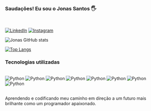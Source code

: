 ### Saudações! Eu sou o Jonas Santos 🖐️
<br>

[![LinkedIn](https://img.shields.io/badge/LinkedIn-0077B5?style=for-the-badge&logo=linkedin&logoColor=white)](https://www.linkedin.com/in/jonas-rodrigo-dos-santos/)
[![Instagram](https://img.shields.io/badge/Instagram-E4405F?style=for-the-badge&logo=instagram&logoColor=white)](https://www.instagram.com/jonas.santos_._/)

![Jonas GitHub stats](https://github-readme-stats.vercel.app/api?username=Jonas-Santoss&show_icons=true&theme=midnight-purple)

[![Top Langs](https://github-readme-stats.vercel.app/api/top-langs/?username=Jonas-Santoss&hide_progress=true&theme=midnight-purple)](https://github.com/Jonas-Santoss/Jonas-Santoss)

### Tecnologias utilizadas

<div style="display: inline_block"><br/>
    <img align="center" alt="Python" src="https://img.shields.io/badge/Python-14354C?style=for-the-badge&logo=python&logoColor=white" />
    <img align="center" alt="Python" src="https://img.shields.io/badge/Django-092E20?style=for-the-badge&logo=django&logoColor=white" />
    <img align="center" alt="Python" src="https://img.shields.io/badge/Java-ED8B00?style=for-the-badge&logo=openjdk&logoColor=white" />
    <img align="center" alt="Python" src="https://img.shields.io/badge/Spring-6DB33F?style=for-the-badge&logo=spring&logoColor=white" />
    <img align="center" alt="Python" src="https://img.shields.io/badge/JavaScript-323330?style=for-the-badge&logo=javascript&logoColor=F7DF1E" />
    <img align="center" alt="Python" src="https://img.shields.io/badge/TypeScript-007ACC?style=for-the-badge&logo=typescript&logoColor=white" />
    <img align="center" alt="Python" src="https://img.shields.io/badge/HTML5-E34F26?style=for-the-badge&logo=html5&logoColor=white" />
    <img align="center" alt="Python" src="https://img.shields.io/badge/CSS3-1572B6?style=for-the-badge&logo=css3&logoColor=white" />
</div><br/>

Aprendendo e codificando meu caminho em direção a um futuro mais brilhante como um programador apaixonado.
